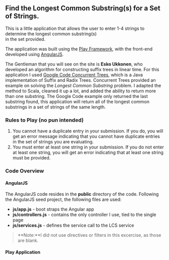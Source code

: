 ## Find the Longest Common Substring(s) for a Set of Strings.

This is a little application that allows the user to enter 1-4 strings to determine the longest common substring(s)  
in the set provided.

The application was built using the [Play Framework](http://www.playframework.com/), with the front-end developed using [AngularJS](http://angularjs.org/).

The Gentleman that you will see on the site is **Esko Ukkonen**, who developed an algorithm for constructing suffix trees in linear time.  For this application I used  [Google Code Concurrent Trees](https://code.google.com/p/concurrent-trees/), which is a Java implementation of Suffix and Radix Trees.  Concurrent Trees provided an example on solving the _Longest Common Substring_ problem.  I adapted the method to Scala, cleaned it up a lot, and added the ability to return more than one substring.  The Google Code example only returned the last substring found, this application will return all of the longest common substrings in a set of strings of the same length.

### Rules to Play (no pun intended)
1. You cannot have a duplicate entry in your submission.  If you do, you will get an error message indicating that you cannot have duplicate entries in the set of strings you are evaluating.
2. You must enter at least one string in your submission.  If you do not enter at least one string, you will get an error indicating that at least one string must be provided.

### Code Overview
#### AngularJS

The AngularJS code resides in the **public** directory of the code.  Following the AngularJS seed project, the following files are used:
* **js/app.js** - boot straps the Angular app
* **js/controllers.js** - contains the only controller I use, tied to the single page
* **js/services.js** - defines the service call to the LCS service

> **Note:**I did not use directives or filters in this excercise, as those are blank.

#### Play Application


